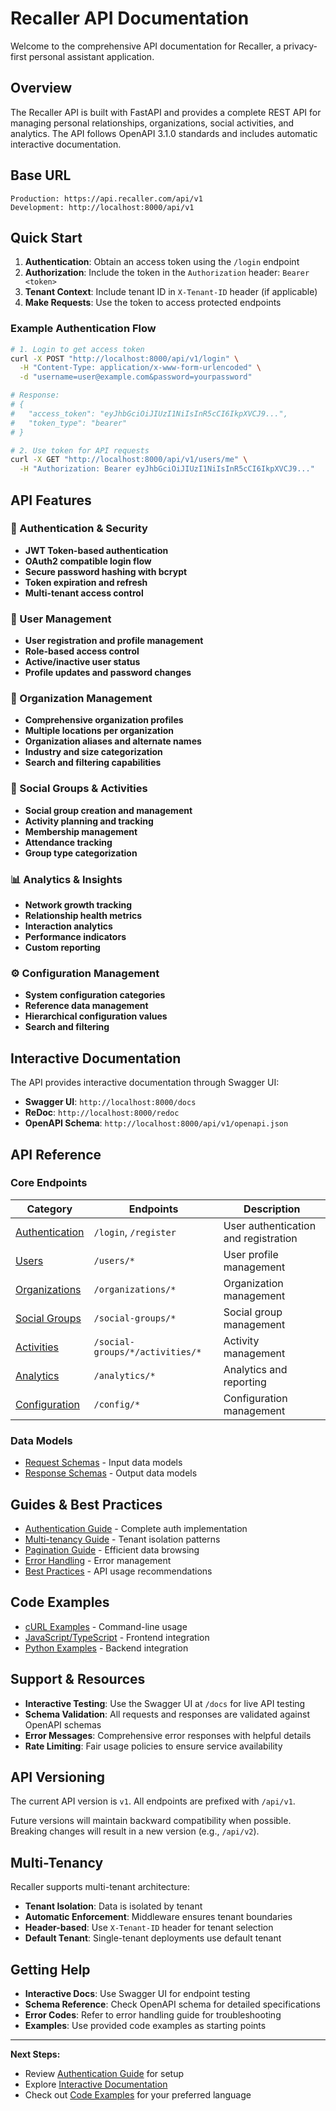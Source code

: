 # Recaller API Documentation

Welcome to the comprehensive API documentation for Recaller, a privacy-first personal assistant application.

## Overview

The Recaller API is built with FastAPI and provides a complete REST API for managing personal relationships, organizations, social activities, and analytics. The API follows OpenAPI 3.1.0 standards and includes automatic interactive documentation.

## Base URL

```
Production: https://api.recaller.com/api/v1
Development: http://localhost:8000/api/v1
```

## Quick Start

1. **Authentication**: Obtain an access token using the `/login` endpoint
2. **Authorization**: Include the token in the `Authorization` header: `Bearer <token>`
3. **Tenant Context**: Include tenant ID in `X-Tenant-ID` header (if applicable)
4. **Make Requests**: Use the token to access protected endpoints

### Example Authentication Flow

```bash
# 1. Login to get access token
curl -X POST "http://localhost:8000/api/v1/login" \
  -H "Content-Type: application/x-www-form-urlencoded" \
  -d "username=user@example.com&password=yourpassword"

# Response:
# {
#   "access_token": "eyJhbGciOiJIUzI1NiIsInR5cCI6IkpXVCJ9...",
#   "token_type": "bearer"
# }

# 2. Use token for API requests
curl -X GET "http://localhost:8000/api/v1/users/me" \
  -H "Authorization: Bearer eyJhbGciOiJIUzI1NiIsInR5cCI6IkpXVCJ9..."
```

## API Features

### 🔐 Authentication & Security
- **JWT Token-based authentication**
- **OAuth2 compatible login flow**
- **Secure password hashing with bcrypt**
- **Token expiration and refresh**
- **Multi-tenant access control**

### 👥 User Management
- **User registration and profile management**
- **Role-based access control**
- **Active/inactive user status**
- **Profile updates and password changes**

### 🏢 Organization Management
- **Comprehensive organization profiles**
- **Multiple locations per organization**
- **Organization aliases and alternate names**
- **Industry and size categorization**
- **Search and filtering capabilities**

### 👥 Social Groups & Activities
- **Social group creation and management**
- **Activity planning and tracking**
- **Membership management**
- **Attendance tracking**
- **Group type categorization**

### 📊 Analytics & Insights
- **Network growth tracking**
- **Relationship health metrics**
- **Interaction analytics**
- **Performance indicators**
- **Custom reporting**

### ⚙️ Configuration Management
- **System configuration categories**
- **Reference data management**
- **Hierarchical configuration values**
- **Search and filtering**

## Interactive Documentation

The API provides interactive documentation through Swagger UI:

- **Swagger UI**: `http://localhost:8000/docs`
- **ReDoc**: `http://localhost:8000/redoc`
- **OpenAPI Schema**: `http://localhost:8000/api/v1/openapi.json`

## API Reference

### Core Endpoints

| Category | Endpoints | Description |
|----------|-----------|-------------|
| [Authentication](./endpoints/auth.md) | `/login`, `/register` | User authentication and registration |
| [Users](./endpoints/users.md) | `/users/*` | User profile management |
| [Organizations](./endpoints/organizations.md) | `/organizations/*` | Organization management |
| [Social Groups](./endpoints/social-groups.md) | `/social-groups/*` | Social group management |
| [Activities](./endpoints/activities.md) | `/social-groups/*/activities/*` | Activity management |
| [Analytics](./endpoints/analytics.md) | `/analytics/*` | Analytics and reporting |
| [Configuration](./endpoints/configuration.md) | `/config/*` | Configuration management |

### Data Models

- [Request Schemas](./schemas/requests.md) - Input data models
- [Response Schemas](./schemas/responses.md) - Output data models

## Guides & Best Practices

- [Authentication Guide](./guides/authentication.md) - Complete auth implementation
- [Multi-tenancy Guide](./guides/multi-tenancy.md) - Tenant isolation patterns
- [Pagination Guide](./guides/pagination.md) - Efficient data browsing
- [Error Handling](./guides/error-handling.md) - Error management
- [Best Practices](./guides/best-practices.md) - API usage recommendations

## Code Examples

- [cURL Examples](./examples/curl.md) - Command-line usage
- [JavaScript/TypeScript](./examples/javascript.md) - Frontend integration
- [Python Examples](./examples/python.md) - Backend integration

## Support & Resources

- **Interactive Testing**: Use the Swagger UI at `/docs` for live API testing
- **Schema Validation**: All requests and responses are validated against OpenAPI schemas
- **Error Messages**: Comprehensive error responses with helpful details
- **Rate Limiting**: Fair usage policies to ensure service availability

## API Versioning

The current API version is `v1`. All endpoints are prefixed with `/api/v1`.

Future versions will maintain backward compatibility when possible. Breaking changes will result in a new version (e.g., `/api/v2`).

## Multi-Tenancy

Recaller supports multi-tenant architecture:

- **Tenant Isolation**: Data is isolated by tenant
- **Automatic Enforcement**: Middleware ensures tenant boundaries
- **Header-based**: Use `X-Tenant-ID` header for tenant selection
- **Default Tenant**: Single-tenant deployments use default tenant

## Getting Help

- **Interactive Docs**: Use Swagger UI for endpoint testing
- **Schema Reference**: Check OpenAPI schema for detailed specifications
- **Error Codes**: Refer to error handling guide for troubleshooting
- **Examples**: Use provided code examples as starting points

---

**Next Steps:**
- Review [Authentication Guide](./guides/authentication.md) for setup
- Explore [Interactive Documentation](http://localhost:8000/docs)
- Check out [Code Examples](./examples/) for your preferred language